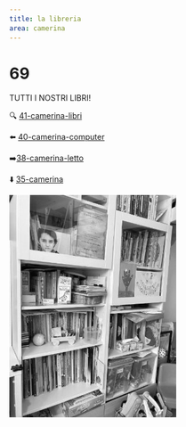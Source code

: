 ```yaml
---
title: la libreria
area: camerina
---
```

# 69
TUTTI I NOSTRI LIBRI!

🔍 [41-camerina-libri](41-camerina-libri.md)

⬅️ [40-camerina-computer](40-camerina-computer.md)

➡️[38-camerina-letto](38-camerina-letto.md)

⬇️ [35-camerina](35-camerina.md)

![foto_65](_assets/preview/foto_65.jpg)